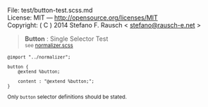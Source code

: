 File:      test/button-test.scss.md  
License:   MIT — http://opensource.org/licenses/MIT  
Copyright: ( C ) 2014 Stefano F. Rausch < stefano@rausch-e.net >

> **Button** : Single Selector Test  
> <small> see [normalizer.scss](../_normalizer.scss.md) </smalll>

    @import "../normalizer";

    button {
        @extend %button;

        content : "@extend %button;";
    }

Only `button` selector definitions should be stated.
